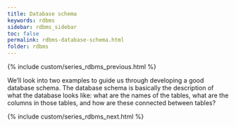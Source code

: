 ```yaml
---
title: Database schema
keywords: rdbms
sidebar: rdbms_sidebar
toc: false
permalink: rdbms-database-schema.html
folder: rdbms
---
```

{% include custom/series_rdbms_previous.html %}

We’ll look into two examples to guide us through developing a good database schema. The database schema is basically the description of what the database looks like: what are the names of the tables, what are the columns in those tables, and how are these connected between tables?

{% include custom/series_rdbms_next.html %}

